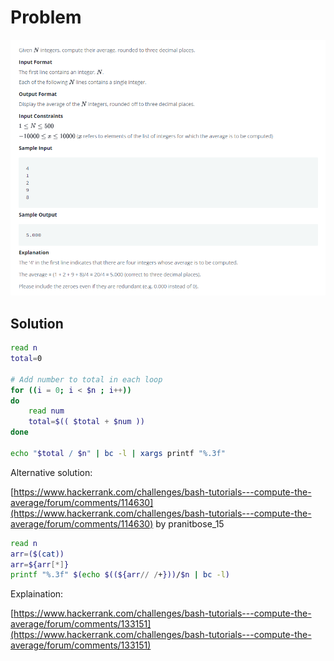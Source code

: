 # Problem

![problem](/Linux/bash/Compute_the_Average/problem.png)

## Solution

```bash
read n
total=0

# Add number to total in each loop
for ((i = 0; i < $n ; i++))
do
    read num
    total=$(( $total + $num ))
done

echo "$total / $n" | bc -l | xargs printf "%.3f"
```

Alternative solution:

[https://www.hackerrank.com/challenges/bash-tutorials---compute-the-average/forum/comments/114630](https://www.hackerrank.com/challenges/bash-tutorials---compute-the-average/forum/comments/114630)
by pranitbose_15

```bash
read n
arr=($(cat)) 
arr=${arr[*]}
printf "%.3f" $(echo $((${arr// /+}))/$n | bc -l)
```

Explaination:

[https://www.hackerrank.com/challenges/bash-tutorials---compute-the-average/forum/comments/133151](https://www.hackerrank.com/challenges/bash-tutorials---compute-the-average/forum/comments/133151)